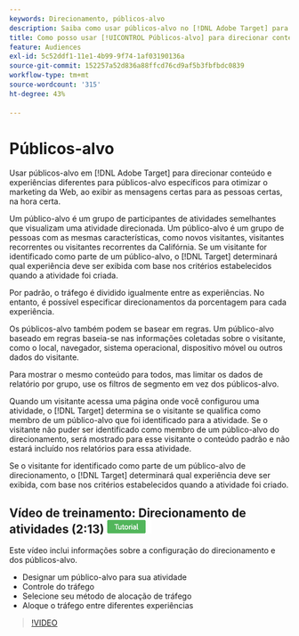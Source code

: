 ```yaml
---
keywords: Direcionamento, públicos-alvo
description: Saiba como usar públicos-alvo no [!DNL Adobe Target] para direcionar conteúdo e experiências diferentes para públicos-alvo específicos para otimizar seus esforços de marketing da Web.
title: Como posso usar [!UICONTROL Públicos-alvo] para direcionar conteúdo diferente a segmentos específicos?
feature: Audiences
exl-id: 5c52ddf1-11e1-4b99-9f74-1af03190136a
source-git-commit: 152257a52d836a88ffcd76cd9af5b3fbfbdc0839
workflow-type: tm+mt
source-wordcount: '315'
ht-degree: 43%

---
```


# Públicos-alvo

Usar públicos-alvo em [!DNL Adobe Target] para direcionar conteúdo e experiências diferentes para públicos-alvo específicos para otimizar o marketing da Web, ao exibir as mensagens certas para as pessoas certas, na hora certa.

Um público-alvo é um grupo de participantes de atividades semelhantes que visualizam uma atividade direcionada. Um público-alvo é um grupo de pessoas com as mesmas características, como novos visitantes, visitantes recorrentes ou visitantes recorrentes da Califórnia. Se um visitante for identificado como parte de um público-alvo, o [!DNL Target] determinará qual experiência deve ser exibida com base nos critérios estabelecidos quando a atividade foi criada.

Por padrão, o tráfego é dividido igualmente entre as experiências. No entanto, é possível especificar  direcionamentos da porcentagem para cada experiência.

Os públicos-alvo também podem se basear em regras. Um público-alvo baseado em regras baseia-se nas informações coletadas sobre o visitante, como o local, navegador, sistema operacional, dispositivo móvel ou outros dados do visitante.

Para mostrar o mesmo conteúdo para todos, mas limitar os dados de relatório por grupo, use os filtros de segmento em vez dos públicos-alvo.

Quando um visitante acessa uma página onde você configurou uma atividade, o [!DNL Target] determina se o visitante se qualifica como membro de um público-alvo que foi identificado para a atividade. Se o visitante não puder ser identificado como membro de um público-alvo do direcionamento, será mostrado para esse visitante o conteúdo padrão e não estará incluído nos relatórios para essa atividade.

Se o visitante for identificado como parte de um público-alvo de direcionamento, o [!DNL Target] determinará qual experiência deve ser exibida, com base nos critérios estabelecidos quando a atividade foi criado.

## Vídeo de treinamento: Direcionamento de atividades  (2:13) ![Selo do tutorial](/help/main/assets/tutorial.png)

Este vídeo inclui informações sobre a configuração do direcionamento e dos públicos-alvo.

* Designar um público-alvo para sua atividade
* Controle do tráfego
* Selecione seu método de alocação de tráfego
* Aloque o tráfego entre diferentes experiências

>[!VIDEO](https://video.tv.adobe.com/v/17385)
